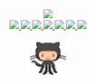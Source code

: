 <div align="center">
  <a href="https://www.qoomon.me">
    <img src="https://capsule-render.vercel.app/api?type=waving&color=gradient&customColorList=6&height=120&section=header&text=qoomon&fontSize=32&animation=fadeIn&fontAlignY=30&desc=%F0%9F%8C%B3%20Go%20for%20it.&descSize=12&descAlignY=46&descAlign=54.5">
  </a>
</div>
<div align="center">
  <!--- show all trophies: https://github-profile-trophy.vercel.app/?username=qoomon&column=-1 --->
  <a href="https://github.com/ryo-ma/github-profile-trophy#readme">
    <picture>
      <source media="(prefers-color-scheme: dark)" 
        srcset="https://github-profile-trophy.vercel.app/?username=qoomon&row=1&column=1&no-frame=true&no-bg=true&title=MultiLanguage&theme=darkhub">
      <img src="https://github-profile-trophy.vercel.app/?username=qoomon&row=1&column=1&no-frame=true&no-bg=true&title=MultiLanguage">
    </picture>
  </a>
  <a href="https://github.com/ryo-ma/github-profile-trophy#readme">
    <picture>
      <source media="(prefers-color-scheme: dark)" 
        srcset="https://github-profile-trophy.vercel.app/?username=qoomon&row=1&column=1&no-frame=true&no-bg=true&title=Stars&theme=darkhub">
      <img src="https://github-profile-trophy.vercel.app/?username=qoomon&row=1&column=1&no-frame=true&no-bg=true&title=Stars">
    </picture>
  </a>
  <a href="https://github.com/ryo-ma/github-profile-trophy#readme">
    <picture>
      <source media="(prefers-color-scheme: dark)" 
        srcset="https://github-profile-trophy.vercel.app/?username=qoomon&row=1&column=1&no-frame=true&no-bg=true&title=Repositories&theme=darkhub">
      <img src="https://github-profile-trophy.vercel.app/?username=qoomon&row=1&column=1&no-frame=true&no-bg=true&title=Repositories">
    </picture>
  </a>
  <a href="https://github.com/ryo-ma/github-profile-trophy#readme">
    <picture>
      <source media="(prefers-color-scheme: dark)" 
        srcset="https://github-profile-trophy.vercel.app/?username=qoomon&row=1&column=1&no-frame=true&no-bg=true&title=Commits&theme=darkhub">
      <img src="https://github-profile-trophy.vercel.app/?username=qoomon&row=1&column=1&no-frame=true&no-bg=true&title=Commits">
    </picture>
  </a>
  <a href="https://github.com/ryo-ma/github-profile-trophy#readme">
    <picture>
      <source media="(prefers-color-scheme: dark)" 
        srcset="https://github-profile-trophy.vercel.app/?username=qoomon&row=1&column=1&no-frame=true&no-bg=true&title=PullRequest&theme=darkhub">
      <img src="https://github-profile-trophy.vercel.app/?username=qoomon&row=1&column=1&no-frame=true&no-bg=true&title=PullRequest">
    </picture>
  </a>
  <a href="https://github.com/ryo-ma/github-profile-trophy#readme">
    <picture>
      <source media="(prefers-color-scheme: dark)" 
        srcset="https://github-profile-trophy.vercel.app/?username=qoomon&row=1&column=1&no-frame=true&no-bg=true&title=Issues&theme=darkhub">
      <img src="https://github-profile-trophy.vercel.app/?username=qoomon&row=1&column=1&no-frame=true&no-bg=true&title=Issues">
    </picture>
  </a>
  <a href="https://github.com/ryo-ma/github-profile-trophy#readme">
    <picture>
      <source media="(prefers-color-scheme: dark)" 
        srcset="https://github-profile-trophy.vercel.app/?username=qoomon&row=1&column=1&no-frame=true&no-bg=true&title=Followers&theme=darkhub">
      <img src="https://github-profile-trophy.vercel.app/?username=qoomon&row=1&column=1&no-frame=true&no-bg=true&title=Followers">
    </picture>
  </a>
</div>
<br>
<div align="center">
 <a href="https://www.qoomon.me">
   <img height="64" src="octocat.gif">
 </a>
</div>
